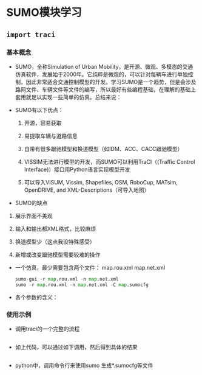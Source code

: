 # SUMO模块学习

## `import traci`

### 基本概念

- SUMO，全称Simulation of Urban Mobility，是开源、微观、多模态的交通仿真软件，发展始于2000年。它纯粹是微观的，可以针对每辆车进行单独控制，因此非常适合交通控制模型的开发。学习SUMO是一个趋势，但是会涉及路网文件、车辆文件等文件的编写，所以最好有些编程基础，在理解的基础上套用就足以实现一些简单的仿真。总结来说：

- SUMO有以下优点：

  1. 开源，容易获取

  2. 易提取车辆与道路信息

  3. 自带有很多跟驰模型和换道模型（如IDM、ACC、CACC跟驰模型）

  4. VISSIM无法进行模型的开发，而SUMO可以利用TraCI（(Traffic Control Interface)）接口用Python语言实现模型开发

  5. 可以导入VISUM, Vissim, Shapefiles, OSM, RoboCup, MATsim, OpenDRIVE, and XML-Descriptions（可导入地图）

-  SUMO的缺点

  1. 展示界面不美观
  2. 输入和输出都XML格式，比较麻烦

  2. 换道模型少（这点我没特殊感受）

  3. 新增或改变跟驰模型需要较难的操作

  

- 一个仿真，最少需要包含两个文件：
  map.rou.xml
  map.net.xml

  ```python
  sumo-gui -r map.rou.xml -n map.net.xml
  sumo -r map.rou.xml -n map.net.xml -C map.sumocfg
  ```

- 各个参数的含义：


### 使用示例
- 调用traci的一个完整的流程
    ```python 
    
    ```

- 如上代码，可以通过如下调用，然后得到具体的结果

  ```python
  
  ```
  
- python中，调用命令行来使用sumo 生成*.sumocfg等文件

  ```python
  
  ```
